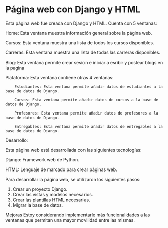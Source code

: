 # Página web con Django y HTML

Esta página web fue creada con Django y HTML. Cuenta con 5 ventanas:

Home: Esta ventana muestra información general sobre la página web.

Cursos: Esta ventana muestra una lista de todos los cursos disponibles.

Carreras: Esta ventana muestra una lista de todas las carreras disponibles.

Blog: Esta ventana permite crear sesion e iniciar a esribir y postear blogs en la pagina

Plataforma: Esta ventana contiene otras 4 ventanas:


        Estudiantes: Esta ventana permite añadir datos de estudiantes a la base de datos de Django.
        
        Cursos: Esta ventana permite añadir datos de cursos a la base de datos de Django.
        
        Profesores: Esta ventana permite añadir datos de profesores a la base de datos de Django.
        
        Entregables: Esta ventana permite añadir datos de entregables a la base de datos de Django.


Desarrollo:

Esta página web está desarrollada con las siguientes tecnologías:

  Django: Framework web de Python.
  
  HTML: Lenguaje de marcado para crear páginas web.

  
Para desarrollar la página web, se utilizaron los siguientes pasos:

1. Crear un proyecto Django.
2. Crear las vistas y modelos necesarios.
3. Crear las plantillas HTML necesarias.
4. Migrar la base de datos.

Mejoras
Estoy considerando implementarle más funcionalidades a las ventanas que permitan una mayor movilidad entre las mismas.
